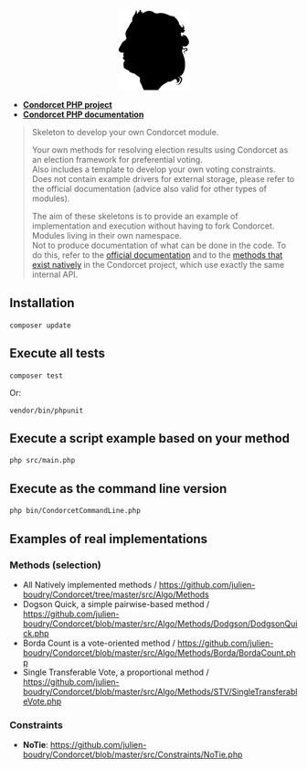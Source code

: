 
<p align="center">
  <img src="https://raw.githubusercontent.com/CondorcetVote/Condorcet_Modules_Skeletons/master/condorcet-black.png" alt="Condorcet Logo">
</p>

- **[Condorcet PHP project](https://github.com/julien-boudry/Condorcet)**
- **[Condorcet PHP documentation](https://www.condorcet.io)**

> Skeleton to develop your own Condorcet module.  
> 
> Your own methods for resolving election results using Condorcet as an election framework for preferential voting.  
> Also includes a template to develop your own voting constraints.  
> Does not contain example drivers for external storage, please refer to the official documentation (advice also valid for other types of modules).  
>
> The aim of these skeletons is to provide an example of implementation and execution without having to fork Condorcet. Modules living in their own namespace.  
> Not to produce documentation of what can be done in the code. To do this, refer to the [official documentation](https://www.condorcet.io) and to the [methods that exist natively](#examples-of-real-implementations) in the Condorcet project, which use exactly the same internal API.


## Installation

```shell
composer update
```

## Execute all tests
```shell
composer test 
```

Or:
```shell
vendor/bin/phpunit
```

## Execute a script example based on your method

```shell
php src/main.php
```

## Execute as the command line version
```shell
php bin/CondorcetCommandLine.php
```

## Examples of real implementations

### Methods (selection)
- All Natively implemented methods / https://github.com/julien-boudry/Condorcet/tree/master/src/Algo/Methods
- Dogson Quick, a simple pairwise-based method / https://github.com/julien-boudry/Condorcet/blob/master/src/Algo/Methods/Dodgson/DodgsonQuick.php
- Borda Count is a vote-oriented method / https://github.com/julien-boudry/Condorcet/blob/master/src/Algo/Methods/Borda/BordaCount.php
- Single Transferable Vote, a proportional method / https://github.com/julien-boudry/Condorcet/blob/master/src/Algo/Methods/STV/SingleTransferableVote.php

### Constraints
- **NoTie**: https://github.com/julien-boudry/Condorcet/blob/master/src/Constraints/NoTie.php
